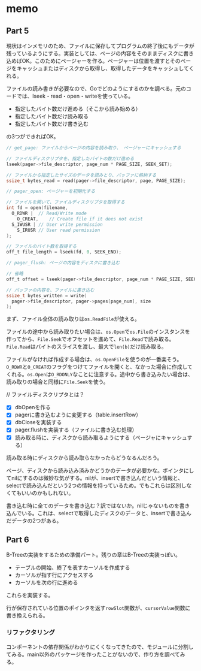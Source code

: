 # memo

## Part 5

現状はインメモリのため、ファイルに保存してプログラムの終了後にもデータが残っているようにする。実装としては、ページの内容をそのままディスクに書き込めばOK。このためにページャーを作る。ページャーは位置を渡すとそのページをキャッシュまたはディスクから取得し、取得したデータをキャッシュしてくれる。

ファイルの読み書きが必要なので、Goでどのようにするのかを調べる。元のコードでは、lseek・read・open・writeを使っている。

- 指定したバイト数だけ進める（そこから読み始める）
- 指定したバイト数だけ読み取る
- 指定したバイト数だけ書き込む

の3つができればOK。

```c
// get_page: ファイルからページの内容を読み取り、 ページャーにキャッシュする

// ファイルディスクリプタを、指定したバイトの数だけ進める
lseek(pager->file_descriptor, page_num * PAGE_SIZE, SEEK_SET);

// ファイルから指定したサイズのデータを読みとり、バッファに格納する
ssize_t bytes_read = read(pager->file_descriptor, page, PAGE_SIZE);

// pager_open: ページャーを初期化する

// ファイルを開いて、ファイルディスクリプタを取得する
int fd = open(filename,
  O_RDWR | 	// Read/Write mode
    O_CREAT,	// Create file if it does not exist
  S_IWUSR |	// User write permission
    S_IRUSR	// User read permission
);

// ファイルのバイト数を取得する
off_t file_length = lseek(fd, 0, SEEK_END);

// pager_flush: ページの内容をディスクに書き込む

// 省略
off_t offset = lseek(pager->file_descriptor, page_num * PAGE_SIZE, SEEK_SET);

// バッファの内容を、ファイルに書き込む
ssize_t bytes_written = write(
  pager->file_descriptor, pager->pages[page_num], size
);
```

まず、ファイル全体の読み取りは`os.ReadFile`が使える。

ファイルの途中から読み取りたい場合は、`os.Open`で`os.File`のインスタンスを作ってから、`File.Seek`でオフセットを進めて、`File.Read`で読み取る。`File.Read`はバイトのスライスを渡し、最大で`len(b)`だけ読み取る。

ファイルがなければ作成する場合は、`os.OpenFile`を使うのが一番楽そう。`O_RDWR`と`O_CREAT`のフラグをつけてファイルを開くと、なかった場合に作成してくれる。`os.Open`は`O_RDONLY`なことに注意する。途中から書き込みたい場合は、読み取りの場合と同様に`File.Seek`を使う。

// ファイルディスクリプタとは？

- [x] dbOpenを作る
- [x] pagerに書き込むように変更する（table.insertRow）
- [x] dbCloseを実装する
- [x] pager.flushを実装する（ファイルに書き込む処理）
- [x] 読み取る時に、ディスクから読み取るようにする（ページャにキャッシュする）

読み取る時にディスクから読み取らなかったらどうなるんだろう。

ページ、ディスクから読み込み済みかどうかのデータが必要かな。ポインタにしてnilにするのは微妙な気がする。nilが、insertで書き込んだという情報と、selectで読み込んだという2つの情報を持っているため。でもこれらは区別しなくてもいいのかもしれない。

書き込む時に全てのデータを書き込む？訳ではないか。nilじゃないものを書き込んでいる。これは、selectで取得したディスクのデータと、insertで書き込んだデータの2つがある。

## Part 6

B-Treeの実装をするための準備パート。残りの章はB-Treeの実装っぽい。

- テーブルの開始、終了を表すカーソルを作成する
- カーソルが指す行にアクセスする
- カーソルを次の行に進める

これらを実装する。

行が保存されている位置のポインタを返す`rowSlot`関数が、`cursorValue`関数に書き換えられる。

### リファクタリング

コンポーネントの依存関係がわかりにくくなってきたので、モジュールに分割してみる。main以外のパッケージを作ったことがないので、作り方を調べてみる。
